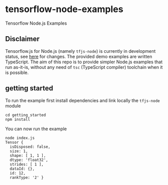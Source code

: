 # tensorflow-node-examples
Tensorflow Node.js Examples

## Disclaimer
Tensorflow.js for Node.js (namely `tfjs-node`) is currently in development status, see [here](https://github.com/tensorflow/tfjs-node) for changes. The provided demo examples are written TypeScript. The aim of this repo is to provide simpler Node.js examples that run as-it-is, without any need of `tsc` (TypeScript compiler) toolchain when it is possible.

## getting started
To run the example first install dependencies and link locally the `tfjs-node` module
```
cd getting_started
npm install
```

You can now run the example
```
node index.js
Tensor {
  isDisposed: false,
  size: 1,
  shape: [ 1, 1 ],
  dtype: 'float32',
  strides: [ 1 ],
  dataId: {},
  id: 12,
  rankType: '2' }
```
